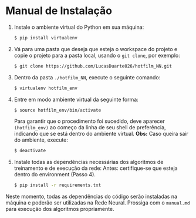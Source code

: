 # Manual de Instalação

1. Instale o ambiente virtual do Python em sua máquina:
    ```bash
    $ pip install virtualenv
    ```

2. Vá para uma pasta que deseja que esteja o workspace do projeto e copie o projeto para a pasta local, usando o `git clone`, por exemplo:
    ```bash
    $ git clone https://github.com/LucasDuarte026/hotfilm_NN.git
    ```

3. Dentro da pasta `./hotfilm_NN`, execute o seguinte comando:
    ```bash
    $ virtualenv hotfilm_env
    ```

4. Entre em modo ambiente virtual da seguinte forma:
    ```bash
    $ source hotfilm_env/bin/activate
    ```
    Para garantir que o procedimento foi sucedido, deve aparecer `(hotfilm_env)` ao começo da linha de seu shell de preferência, indicando que se está dentro do ambiente virtual.
    **Obs:** Caso queira sair do ambiente, execute:
    ```bash
    $ deactivate
    ```

5. Instale todas as dependências necessárias dos algoritmos de treinamento e de execução da rede:
    Antes: certifique-se que esteja dentro do environment (Passo 4).
    ```bash
    $ pip install -r requirements.txt
    ```

Neste momento, todas as dependências do código serão instaladas na máquina e poderão ser utilizadas na Rede Neural. Prossiga com o `manual.md` para execução dos algoritmos propriamente.
